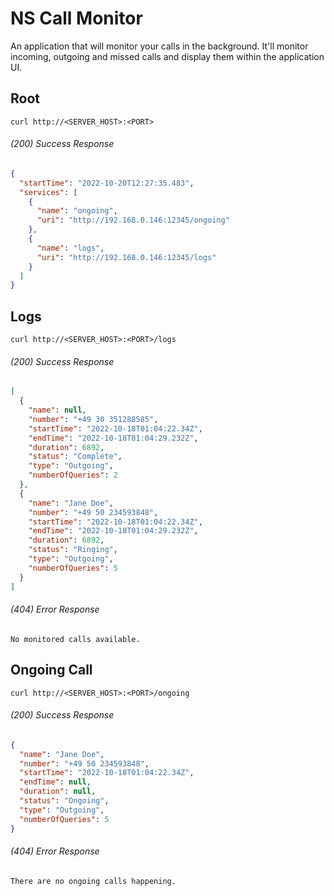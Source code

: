 # NS Call Monitor

An application that will monitor your calls in the background. It'll monitor incoming, outgoing and
missed calls and display them within the application UI.

## Root

`curl http://<SERVER_HOST>:<PORT>`

###### (200) Success Response

```json
{
  "startTime": "2022-10-20T12:27:35.483",
  "services": [
    {
      "name": "ongoing",
      "uri": "http://192.168.0.146:12345/ongoing"
    },
    {
      "name": "logs",
      "uri": "http://192.168.0.146:12345/logs"
    }
  ]
}          
```

## Logs

`curl http://<SERVER_HOST>:<PORT>/logs`

###### (200) Success Response

```json
[
  {
    "name": null,
    "number": "+49 30 351288585",
    "startTime": "2022-10-18T01:04:22.34Z",
    "endTime": "2022-10-18T01:04:29.232Z",
    "duration": 6892,
    "status": "Complete",
    "type": "Outgoing",
    "numberOfQueries": 2
  },
  {
    "name": "Jane Doe",
    "number": "+49 50 234593848",
    "startTime": "2022-10-18T01:04:22.34Z",
    "endTime": "2022-10-18T01:04:29.232Z",
    "duration": 6892,
    "status": "Ringing",
    "type": "Outgoing",
    "numberOfQueries": 5
  }
]
```

###### (404) Error Response

```
No monitored calls available.

```

## Ongoing Call

`curl http://<SERVER_HOST>:<PORT>/ongoing`

###### (200) Success Response

```json
{
  "name": "Jane Doe",
  "number": "+49 50 234593848",
  "startTime": "2022-10-18T01:04:22.34Z",
  "endTime": null,
  "duration": null,
  "status": "Ongoing",
  "type": "Outgoing",
  "numberOfQueries": 5
}
```

###### (404) Error Response

```
There are no ongoing calls happening.
```